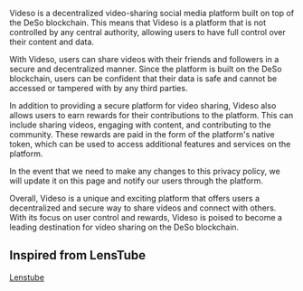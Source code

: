 Videso is a decentralized video-sharing social media platform built on top of the DeSo blockchain. This means that Videso is a platform that is not controlled by any central authority, allowing users to have full control over their content and data.

With Videso, users can share videos with their friends and followers in a secure and decentralized manner. Since the platform is built on the DeSo blockchain, users can be confident that their data is safe and cannot be accessed or tampered with by any third parties.

In addition to providing a secure platform for video sharing, Videso also allows users to earn rewards for their contributions to the platform. This can include sharing videos, engaging with content, and contributing to the community. These rewards are paid in the form of the platform's native token, which can be used to access additional features and services on the platform.

In the event that we need to make any changes to this privacy policy, we will update it on this page and notify our users through the platform.

Overall, Videso is a unique and exciting platform that offers users a decentralized and secure way to share videos and connect with others. With its focus on user control and rewards, Videso is poised to become a leading destination for video sharing on the DeSo blockchain.


## Inspired from LensTube

[Lenstube](https://github.com/lenstube-xyz/lenstube)
